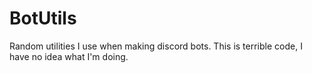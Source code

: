 # BotUtils
Random utilities I use when making discord bots. This is terrible code, I have no idea what I'm doing.
